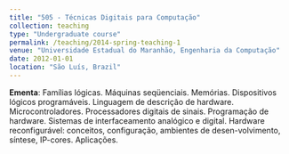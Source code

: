 ```yaml
---
title: "505	- Técnicas Digitais para Computação"
collection: teaching
type: "Undergraduate course"
permalink: /teaching/2014-spring-teaching-1
venue: "Universidade Estadual do Maranhão, Engenharia da Computação"
date: 2012-01-01
location: "São Luís, Brazil"
---
```


<b>Ementa</b>: Famílias lógicas. Máquinas seqüenciais. Memórias. Dispositivos lógicos
programáveis. Linguagem de descrição de hardware. Microcontroladores.
Processadores digitais de sinais. Programação de hardware. Sistemas de interfaceamento
analógico e digital. Hardware reconfigurável: conceitos, configuração,
ambientes de desen-volvimento, síntese, IP-cores. Aplicações. 
